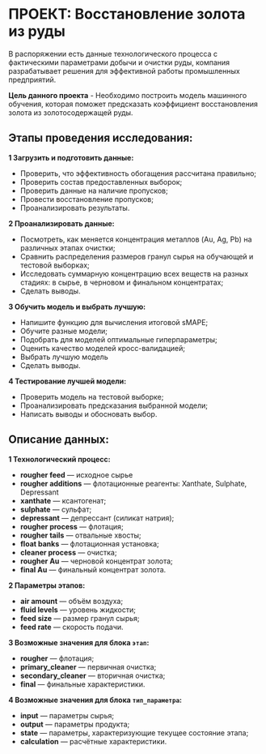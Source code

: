 # ПРОЕКТ: Восстановление золота из руды

В распоряжении есть данные технологического процесса с фактическими параметрами добычи и очистки руды, компания разрабатывает решения для эффективной работы промышленных предприятий.

**Цель данного проекта** - Необходимо построить модель машинного обучения, которая поможет предсказать коэффициент восстановления золота из золотосодержащей руды.

## Этапы проведения исследования:
   
**1 Загрузить и подготовить данные:**

- Проверить, что эффективность обогащения рассчитана правильно;
- Проверить состав предоставленных выборок;
- Проверить данные на наличие пропусков;
- Провести восстановление пропусков;
- Проанализировать результаты.
    
**2 Проанализировать данные:**
    
- Посмотреть, как меняется концентрация металлов (Au, Ag, Pb) на различных этапах очистки;
- Сравнить распределения размеров гранул сырья на обучающей и тестовой выборках;
- Исследовать суммарную концентрацию всех веществ на разных стадиях: в сырье, в черновом и финальном концентратах;
- Сделать выводы.
    
**3 Обучить модель и выбрать лучшую:**
    
- Напишите функцию для вычисления итоговой sMAPE;
- Обучите разные модели;
- Подобрать для моделей оптимальные гиперпараметры;
- Оценить качество моделей кросс-валидацией;
- Выбрать лучшую модель
- Сделать выводы.
    
**4 Тестирование лучшей модели:**
    
- Проверить модель на тестовой выборке;
- Проанализировать предсказания выбранной модели;
- Написать выводы и обосновать выбор.  

## Описание данных:

**1 Технологический процесс:**
- **rougher feed** — исходное сырье
- **rougher additions** — флотационные реагенты: Xanthate, Sulphate, Depressant
- **xanthate** — ксантогенат;
- **sulphate** — сульфат;
- **depressant** — депрессант (силикат натрия);
- **rougher process** — флотация;
- **rougher tails** — отвальные хвосты;
- **float banks** — флотационная установка;
- **cleaner process** — очистка;
- **rougher Au** — черновой концентрат золота;
- **final Au** — финальный концентрат золота.

**2 Параметры этапов:**
- **air amount** — объём воздуха;
- **fluid levels** — уровень жидкости;
- **feed size** — размер гранул сырья;
- **feed rate** — скорость подачи.
 
**3 Возможные значения для блока `этап`:**
- **rougher** — флотация;
- **primary_cleaner** — первичная очистка;
- **secondary_cleaner** — вторичная очистка;
- **final** — финальные характеристики.

**4 Возможные значения для блока `тип_параметра`:**
- **input** — параметры сырья;
- **output** — параметры продукта;
- **state** — параметры, характеризующие текущее состояние этапа;
- **calculation** — расчётные характеристики.
